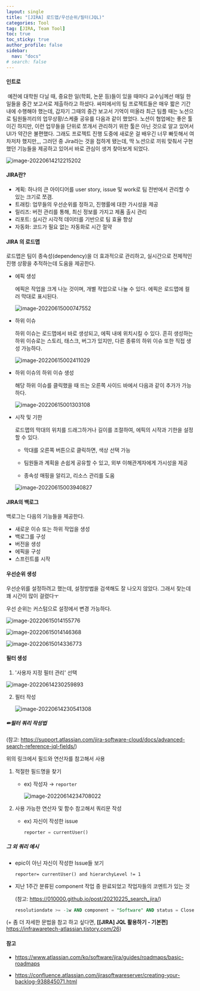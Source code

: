 ```yaml
---
layout: single
title: "[JIRA] 로드맵/우선순위/필터(JQL)"
categories: Tool
tag: [JIRA, Team Tool]
toc: true
toc_sticky: true
author_profile: false
sidebar:
  nav: "docs"
# search: false
---
```





#### 인트로

​	예전에 대학원 다닐 때, 중요한 일(학회, 논문 등)들이 있을 때마다 교수님께선 매일 한 일들을 중간 보고서로 제출하라고 하셨다. 싸피에서의 팀 프로젝트들은 매우 짧은 기간 내에 수행해야 했는데, 갑자기 그때의 중간 보고서 기억이 떠올라 최근 팀플 때는 노션으로 팀원들끼리의 업무상황/스케줄 공유를 다음과 같이 했었다. 노션이 협업에는 좋은 툴이긴 하지만, 이런 업무들을 단위로 쪼개서 관리하기 위한 툴은 아닌 것으로 알고 있어서 UI가 약간은 불편했다. 그래도 프로젝트 진행 도중에 새로운 걸 배우긴 너무 빠듯해서 여차저차 했지만,,, 그러던 중 Jira라는 것을 접하게 됐는데, 딱 노션으로 끼워 맞춰서 구현했던 기능들을 제공하고 있어서 바로 관심이 생겨 찾아보게 되었다.

![image-20220614212215202](/images/2021-06-14-Jira/image-20220614212215202.png)

#### JIRA란?

- 계획: 하나의 큰 아이디어를 user story, issue 및 work로 팀 전반에서 관리할 수 있는 크기로 쪼갬.
- 트래킹: 업무들의 우선순위를 정하고, 진행률에 대한 가시성을 제공
- 릴리즈: 버전 관리를 통해, 최신 정보를 가지고 제품 출시 관리
- 리포트: 실시간 시각적 데이터를 기반으로 팀 효율 향상
- 자동화: 코드가 필요 없는 자동화로 시간 절약

#### JIRA 의 로드맵

 로드맵은 팀이 종속성(dependency)을 더 효과적으로 관리하고, 실시간으로 전체적인 진행 상황을 추적하는데 도움을 제공한다.

- 에픽 생성

  에픽은 작업을 크게 나눈 것이며, 개별 작업으로 나눌 수 있다. 에픽은 로드맵에 컬러 막대로 표시된다.

  

  ![image-20220615000747552](/images/2021-06-14-Jira/image-20220615000747552.png)

- 하위 이슈

  하위 이슈는 로드맵에서 바로 생성되고, 에픽 내에 위치시킬 수 있다. 흔히 생성하는 하위 이슈로는 스토리, 태스크, 버그가 있지만, 다른 종류의 하위 이슈 또한 직접 생성 가능하다.

  ![image-20220615002411029](/images/2021-06-14-Jira/image-20220615002411029.png)

- 하위 이슈의 하위 이슈 생성

  해당 하위 이슈를 클릭했을 때 뜨는 오른쪽 사이드 바에서 다음과 같이 추가가 가능하다.

  ![image-20220615001303108](/images/2021-06-14-Jira/image-20220615001303108.png)

- 시작 및 기한

  로드맵의 막대의 위치를 드래그하거나 길이를 조절하여, 에픽의 시작과 기한을 설정할 수 있다.

  - 막대를 오른쪽 버튼으로 클릭하면, 색상 선택 가능

  - 팀원들과 계획을 손쉽게 공유할 수 있고, 외부 이해관계자에게 가시성을 제공
  - 종속성 매핑을 알리고, 리소스 관리를 도움

  ![image-20220615003940827](/images/2021-06-14-Jira/image-20220615003940827.png)



#### JIRA의 백로그

 백로그는 다음의 기능들을 제공한다. 

- 새로운 이슈 또는 하위 작업을 생성
- 백로그를 구성
- 버전을 생성
- 에픽을 구성
- 스프린트를 시작



#### 우선순위 생성

 우선순위를 설정하려고 했는데, 설정방법을 검색해도 잘 나오지 않았다. 그래서 찾는데 꽤 시간이 많이 걸렸다ㅜ

 우선 순위는 커스텀으로 설정에서 변경 가능하다.

![image-20220615014155776](/images/2021-06-14-Jira/image-20220615014155776.png)

![image-20220615014146368](/images/2021-06-14-Jira/image-20220615014146368.png)

![image-20220615014336773](/images/2021-06-14-Jira/image-20220615014336773.png)



#### 필터 생성

1. '사용자 지정 필터 관리' 선택

![image-20220614230259893](/images/2021-06-14-Jira/image-20220614230259893.png)

2. 필터 작성

   ![image-20220614230541308](/images/2021-06-14-Jira/image-20220614230541308.png)

##### ✏필터 쿼리 작성법 

(참고: <https://support.atlassian.com/jira-software-cloud/docs/advanced-search-reference-jql-fields/>)

위의 링크에서 필드와 연산자를 참고해서 사용

1. 적절한 필드명을 찾기

   - ex) 작성자 → `reporter`

     ![image-20220614234708022](/images/2021-06-14-Jira/image-20220614234708022.png)

2. 사용 가능한 연산자 및 함수 참고해서 쿼리문 작성

   - ex) 자신이 작성한 issue 

     ```sql
     reporter = currentUser()
     ```

     

##### 그 외 쿼리 예시

- epic이 아닌 자신이 작성한 Issue들 보기

  ```mysql
  reporter= currentUser() and hierarchyLevel != 1
  ```

- 지난 1주간 분류된 component 작업 중 완료되었고 작업자들의 코멘트가 있는 것

  (참고: https://010000.github.io/post/20210225_search_jira/)

  ```sql
  resolutiondate >= -1w AND component = "Software" AND status = Closed AND comment ~ "*operator*"
  ```

  

(+ 좀 더 자세한 문법을 참고 하고 싶다면,  **[[JIRA] JQL 활용하기 - 기본편]** <https://infrawaretech-atlassian.tistory.com/26>)





#### 참고

- <https://www.atlassian.com/ko/software/jira/guides/roadmaps/basic-roadmaps>

- <https://confluence.atlassian.com/jirasoftwareserver/creating-your-backlog-938845071.html>
